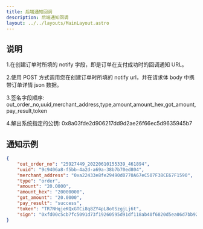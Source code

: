 ```yaml
---
title: 后端通知回调
description: 后端通知回调
layout: ../../layouts/MainLayout.astro
---
```


## 说明

1.在创建订单时所填的 notify 字段，即是订单在支付成功时的回调通知 URL。

2.使用 POST 方式调用您在创建订单时所填的 notify url，并在请求体 body 中携带订单详情 json 数据。

3.签名字段顺序: out_order_no,uuid,merchant_address,type,amount,amount_hex,got_amount,pay_result,token

4.解出系统指定的公钥: 0x8a03fde2d906217dd9d2ae26f66ec5d9635945b7

## 通知示例

```json
{
	"out_order_no": "25927449_20220610155339_461894",
	"uuid": "9c9406a8-f5bb-4a2d-a69a-38b7b70ed804",
	"merchant_address": "0xa22433e8fe29490d0770A67eC507F38CE67F1590",
	"type": "order",
	"amount": "20.0000",
	"amount_hex": "20000000",
	"got_amount": "20.0000",
	"pay_result": "success",
	"token": "TR7NHqjeKQxGTCi8q8ZY4pL8otSzgjLj6t",
	"sign": "0xfd00c5cb7fc5091d73f19260595d91df118ab40f6820d5ea06d7bb92c50ce39a18d87affd77c73110ff62a16721d75836d1b2888c4df50f4b9b0a97d1b7eac561b"
}
```
